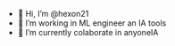 - 👋 Hi, I’m @hexon21
- 👀 I’m working in ML engineer an IA tools  
- 🌱 I’m currently colaborate in anyoneIA 


<!---
hexon21/hexon21 is a ✨ special ✨ repository because its `README.md` (this file) appears on your GitHub profile.
You can click the Preview link to take a look at your changes.
--->
